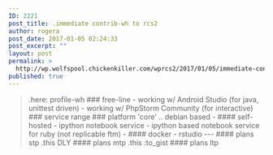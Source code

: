 ```yaml
---
ID: 2221
post_title: .immediate contrib-wh to rcs2
author: rogera
post_date: 2017-01-05 02:24:33
post_excerpt: ""
layout: post
permalink: >
  http://wp.wolfspool.chickenkiller.com/wprcs2/2017/01/05/immediate-contrib-wh-to-rcs2/
published: true
---
```

<blockquote>.here: profile-wh ### free-line - working w/ Android Studio (for java, unittest driven) - working w/ PhpStorm Community (for interactive) ### service range ### platform 'core' .. debian based - #### self-hosted - ipython notebook service - ipython based notebook service for ruby (not replicable ftm) - #### docker - rstudio --- #### plans stp .this DLY #### plans mtp .this :to_gist #### plans ltp</blockquote>
